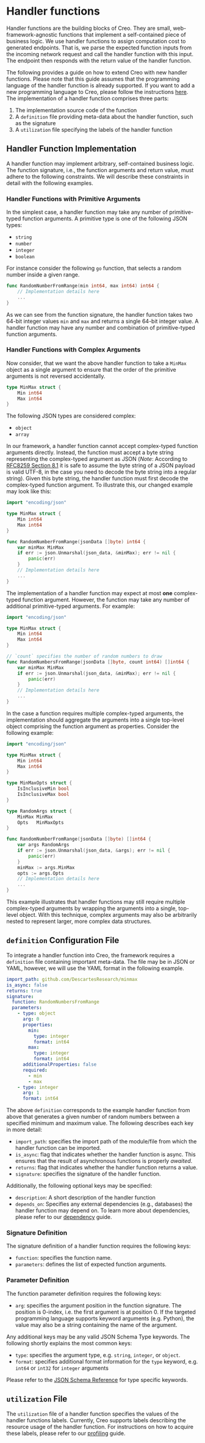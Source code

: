 # Handler functions

Handler functions are the building blocks of Creo.
They are small, web-framework-agnostic functions that implement a self-contained piece of business logic.
We use handler functions to assign computation cost to generated endpoints.
That is, we parse the expected function inputs from the incoming network request and call the handler function with
this input. The endpoint then responds with the return value of the handler function.

The following provides a guide on how to extend Creo with new handler functions.
Please note that this guide assumes that the programming language of the handler function is already supported.
If you want to add a new programming language to Creo, please follow the instructions [here](./programming_language.md).
The implementation of a handler function comprises three parts:

1. The implementation source code of the function
2. A `definition` file providing meta-data about the handler function, such as the signature
3. A `utilization` file specifying the labels of the handler function

## Handler Function Implementation

A handler function may implement arbitrary, self-contained business logic.
The function signature, i.e., the function arguments and return value, must adhere to the following constraints.
We will describe these constraints in detail with the following examples.

### Handler Functions with Primitive Arguments

In the simplest case, a handler function may take any number of primitive-typed function arguments.
A primitive type is one of the following JSON types:

- `string`
- `number`
- `integer`
- `boolean`

For instance consider the following `go` function, that selects a random number inside a given range.

```go
func RandomNumberFromRange(min int64, max int64) int64 {
    // Implementation details here
    ...
}
```

As we can see from the function signature, the handler function takes two 64-bit integer values `min` and `max` and
returns a single 64-bit integer value. A handler function may have any number and combination of primitive-typed
function arguments.

### Handler Functions with Complex Arguments

Now consider, that we want the above handler function to take a `MinMax` object as a single argument to ensure that
the order of the primitive arguments is not reversed accidentally.

```go
type MinMax struct {
    Min int64
    Max int64
}
```

The following JSON types are considered complex:

- `object`
- `array`

In our framework, a handler function cannot accept complex-typed function arguments directly.
Instead, the function must accept a byte string representing the complex-typed argument as JSON
(_Note_: According to [RFC8259 Section 8.1](https://www.rfc-editor.org/rfc/rfc8259#section-8.1) it is safe
to assume the byte string of a JSON payload is valid UTF-8, in the case you need to decode the byte string
into a regular string). Given this byte string, the handler function must first decode the complex-typed
function argument. To illustrate this, our changed example may look like this:

```go
import "encoding/json"

type MinMax struct {
    Min int64
    Max int64
}

func RandomNumberFromRange(jsonData []byte) int64 {
    var minMax MinMax
    if err := json.Unmarshal(json_data, &minMax); err != nil {
        panic(err)
    }
    // Implementation details here
    ...
}
```

The implementation of a handler function may expect at most **one** complex-typed function argument.
However, the function may take any number of additional primitive-typed arguments.
For example:

```go
import "encoding/json"

type MinMax struct {
    Min int64
    Max int64
}

// `count` specifies the number of random numbers to draw
func RandomNumbersFromRange(jsonData []byte, count int64) []int64 {
    var minMax MinMax
    if err := json.Unmarshal(json_data, &minMax); err != nil {
        panic(err)
    }
    // Implementation details here
    ...
}
```

In the case a function requires multiple complex-typed arguments, the implementation should aggregate the arguments
into a single top-level object comprising the function argument as properties. Consider the following example:

```go
import "encoding/json"

type MinMax struct {
    Min int64
    Max int64
}

type MinMaxOpts struct {
    IsInclusiveMin bool
    IsInclusiveMax bool
}

type RandomArgs struct {
    MinMax MinMax
    Opts   MinMaxOpts
}

func RandomNumberFromRange(jsonData []byte) []int64 {
    var args RandomArgs
    if err := json.Unmarshal(json_data, &args); err != nil {
        panic(err)
    }
    minMax := args.MinMax
    opts := args.Opts
    // Implementation details here
    ...
}
```

This example illustrates that handler functions may still require multiple complex-typed arguments by wrapping the
arguments into a single, top-level object. With this technique, complex arguments may also be arbitrarily nested to
represent larger, more complex data structures.

## `definition` Configuration File

To integrate a handler function into Creo, the framework requires a `definition` file containing important meta-data.
The file may be in JSON or YAML, however, we will use the YAML format in the following example.

```yaml
import_path: github.com/DescartesResearch/minmax
is_async: false
returns: true
signature:
  function: RandomNumbersFromRange
  parameters:
    - type: object
      arg: 0
      properties:
        min:
          type: integer
          format: int64
        max:
          type: integer
          format: int64
      additionalProperties: false
      required:
        - min
        - max
    - type: integer
      arg: 1
      format: int64
```

The above `definition` corresponds to the example handler function from above that generates a given number of
random numbers between a specified minimum and maximum value.
The following describes each key in more detail:

- `import_path`: specifies the import path of the module/file from which the handler function can be imported.
- `is_async`: flag that indicates whether the handler function is async. This ensures that the result of asynchronous
  functions is properly _awaited_.
- `returns`: flag that indicates whether the handler function returns a value.
- `signature`: specifies the signature of the handler function.

Additionally, the following optional keys may be specified:

- `description`: A short description of the handler function
- `depends_on`: Specifies any external dependencies (e.g., databases) the handler function may depend on. To learn more
  about dependencies, please refer to our [dependency](./dependency.md) guide.

### Signature Definition

The signature definition of a handler function requires the following keys:

- `function`: specifies the function name.
- `parameters`: defines the list of expected function arguments.

### Parameter Definition

The function parameter definition requires the following keys:

- `arg`: specifies the argument position in the function signature. The position is 0-index, i.e. the first argument is
  at position 0. If the targeted programming language supports keyword arguments (e.g. Python), the value may also be a
  string containing the name of the argument.

Any additional keys may be any valid JSON Schema Type keywords. The following shortly explains the most common keys:

- `type`: specifies the argument type, e.g. `string`, `integer`, or `object`.
- `format`: specifies additional format information for the `type` keyword, e.g. `int64` or `int32` for `integer`
  arguments

Please refer to the [JSON Schema Reference](https://json-schema.org/understanding-json-schema/reference/type) for
type specific keywords.

## `utilization` File

The `utilization` file of a handler function specifies the values of the handler functions labels.
Currently, Creo supports labels describing the resource usage of the handler function.
For instructions on how to acquire these labels, please refer to our [profiling](./profiling.md) guide.

